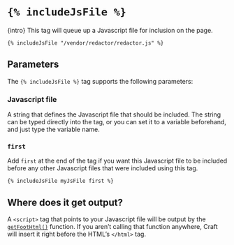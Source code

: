# `{% includeJsFile %}`

{intro} This tag will queue up a Javascript file for inclusion on the page.

```twig
{% includeJsFile "/vendor/redactor/redactor.js" %}
```

## Parameters

The `{% includeJsFile %}` tag supports the following parameters:

### Javascript file

A string that defines the Javascript file that should be included. The string can be typed directly into the tag, or you can set it to a variable beforehand, and just type the variable name.

### `first`

Add `first` at the end of the tag if you want this Javascript file to be included before any other Javascript files that were included using this tag.

```twig
{% includeJsFile myJsFile first %}
```

## Where does it get output?

A `<script>` tag that points to your Javascript file will be output by the [`getFootHtml()`](functions.md#getFootHtml) function. If you aren’t calling that function anywhere, Craft will insert it right before the HTML’s `</html>` tag.

